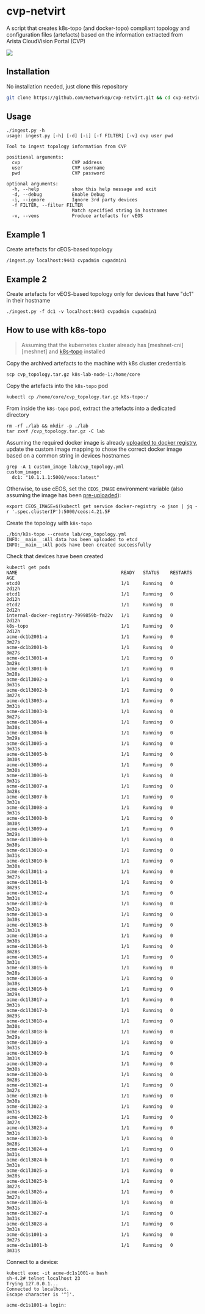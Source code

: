 # cvp-netvirt
A script that creates k8s-topo (and docker-topo) compliant topology and configuration files (artefacts) based on the information extracted from Arista CloudVision Portal (CVP)

![](cvp-netvirt.png)

## Installation

No installation needed, just clone this repository

```bash
git clone https://github.com/networkop/cvp-netvirt.git && cd cvp-netvirt
```

## Usage

```
./ingest.py -h
usage: ingest.py [-h] [-d] [-i] [-f FILTER] [-v] cvp user pwd

Tool to ingest topology information from CVP

positional arguments:
  cvp                   CVP address
  user                  CVP username
  pwd                   CVP password

optional arguments:
  -h, --help            show this help message and exit
  -d, --debug           Enable Debug
  -i, --ignore          Ignore 3rd party devices
  -f FILTER, --filter FILTER
                        Match specified string in hostnames
  -v, --veos            Produce artefacts for vEOS
```

## Example 1

Create artefacts for cEOS-based topology

```
/ingest.py localhost:9443 cvpadmin cvpadmin1
```

## Example 2

Create artefacts for vEOS-based topology only for devices that have "dc1" in their hostname

```
./ingest.py -f dc1 -v localhost:9443 cvpadmin cvpadmin1
```

## How to use with k8s-topo

> Assuming that the kubernetes cluster already has [meshnet-cni][meshnet] and [k8s-topo][k8s-topo] installed

Copy the archived artefacts to the machine with k8s cluster credentials

```
scp cvp_topology.tar.gz k8s-lab-node-1:/home/core
```

Copy the artefacts into the `k8s-topo` pod

```
kubectl cp /home/core/cvp_topology.tar.gz k8s-topo:/
```

From inside the `k8s-topo` pod, extract the artefacts into a dedicated directory

```
rm -rf ./lab && mkdir -p ./lab
tar zxvf /cvp_topology.tar.gz -C lab
```

Assuming the required docker image is already [uploaded to docker registry][veos-image], update the custom image mapping to chose the correct docker image based on a common string in devices hostnames

```
grep -A 1 custom_image lab/cvp_topology.yml 
custom_image:
  dc1: "10.1.1.1:5000/veos:latest"
```

Otherwise, to use cEOS, set the `CEOS_IMAGE` environment variable (also assuming the image has been [pre-uploaded][ceos-image]):

```
export CEOS_IMAGE=$(kubectl get service docker-registry -o json | jq -r '.spec.clusterIP'):5000/ceos:4.21.5F
```

Create the topology with `k8s-topo`

```
./bin/k8s-topo --create lab/cvp_topology.yml 
INFO:__main__:All data has been uploaded to etcd
INFO:__main__:All pods have been created successfully
```

Check that devices have been created

```
kubectl get pods
NAME                                      READY   STATUS    RESTARTS   AGE
etcd0                                     1/1     Running   0          2d12h
etcd1                                     1/1     Running   0          2d12h
etcd2                                     1/1     Running   0          2d12h
internal-docker-registry-7999859b-fm22v   1/1     Running   0          2d12h
k8s-topo                                  1/1     Running   0          2d12h
acme-dc1b2001-a                           1/1     Running   0          3m27s
acme-dc1b2001-b                           1/1     Running   0          3m27s
acme-dc1l3001-a                           1/1     Running   0          3m29s
acme-dc1l3001-b                           1/1     Running   0          3m28s
acme-dc1l3002-a                           1/1     Running   0          3m31s
acme-dc1l3002-b                           1/1     Running   0          3m27s
acme-dc1l3003-a                           1/1     Running   0          3m31s
acme-dc1l3003-b                           1/1     Running   0          3m27s
acme-dc1l3004-a                           1/1     Running   0          3m30s
acme-dc1l3004-b                           1/1     Running   0          3m29s
acme-dc1l3005-a                           1/1     Running   0          3m31s
acme-dc1l3005-b                           1/1     Running   0          3m30s
acme-dc1l3006-a                           1/1     Running   0          3m30s
acme-dc1l3006-b                           1/1     Running   0          3m31s
acme-dc1l3007-a                           1/1     Running   0          3m28s
acme-dc1l3007-b                           1/1     Running   0          3m31s
acme-dc1l3008-a                           1/1     Running   0          3m31s
acme-dc1l3008-b                           1/1     Running   0          3m30s
acme-dc1l3009-a                           1/1     Running   0          3m29s
acme-dc1l3009-b                           1/1     Running   0          3m30s
acme-dc1l3010-a                           1/1     Running   0          3m31s
acme-dc1l3010-b                           1/1     Running   0          3m30s
acme-dc1l3011-a                           1/1     Running   0          3m27s
acme-dc1l3011-b                           1/1     Running   0          3m29s
acme-dc1l3012-a                           1/1     Running   0          3m31s
acme-dc1l3012-b                           1/1     Running   0          3m31s
acme-dc1l3013-a                           1/1     Running   0          3m30s
acme-dc1l3013-b                           1/1     Running   0          3m31s
acme-dc1l3014-a                           1/1     Running   0          3m30s
acme-dc1l3014-b                           1/1     Running   0          3m28s
acme-dc1l3015-a                           1/1     Running   0          3m31s
acme-dc1l3015-b                           1/1     Running   0          3m28s
acme-dc1l3016-a                           1/1     Running   0          3m30s
acme-dc1l3016-b                           1/1     Running   0          3m29s
acme-dc1l3017-a                           1/1     Running   0          3m31s
acme-dc1l3017-b                           1/1     Running   0          3m29s
acme-dc1l3018-a                           1/1     Running   0          3m30s
acme-dc1l3018-b                           1/1     Running   0          3m29s
acme-dc1l3019-a                           1/1     Running   0          3m31s
acme-dc1l3019-b                           1/1     Running   0          3m31s
acme-dc1l3020-a                           1/1     Running   0          3m30s
acme-dc1l3020-b                           1/1     Running   0          3m28s
acme-dc1l3021-a                           1/1     Running   0          3m27s
acme-dc1l3021-b                           1/1     Running   0          3m30s
acme-dc1l3022-a                           1/1     Running   0          3m31s
acme-dc1l3022-b                           1/1     Running   0          3m27s
acme-dc1l3023-a                           1/1     Running   0          3m31s
acme-dc1l3023-b                           1/1     Running   0          3m28s
acme-dc1l3024-a                           1/1     Running   0          3m31s
acme-dc1l3024-b                           1/1     Running   0          3m31s
acme-dc1l3025-a                           1/1     Running   0          3m28s
acme-dc1l3025-b                           1/1     Running   0          3m27s
acme-dc1l3026-a                           1/1     Running   0          3m27s
acme-dc1l3026-b                           1/1     Running   0          3m31s
acme-dc1l3027-a                           1/1     Running   0          3m31s
acme-dc1l3028-a                           1/1     Running   0          3m31s
acme-dc1s1001-a                           1/1     Running   0          3m27s
acme-dc1s1001-b                           1/1     Running   0          3m31s
```

Connect to a device:

```
kubectl exec -it acme-dc1s1001-a bash
sh-4.2# telnet localhost 23
Trying 127.0.0.1...
Connected to localhost.
Escape character is '^]'.

acme-dc1s1001-a login: 
```


[meshnet-cni]: https://github.com/networkop/meshnet-cni
[k8s-topo]: https://github.com/networkop/k8s-topo
[veos-image]: https://github.com/networkop/docker-topo/tree/master/topo-extra-files/veos#uploading-to-docker-registry
[ceos-image]: https://github.com/networkop/k8s-topo#private-docker-registry-setup